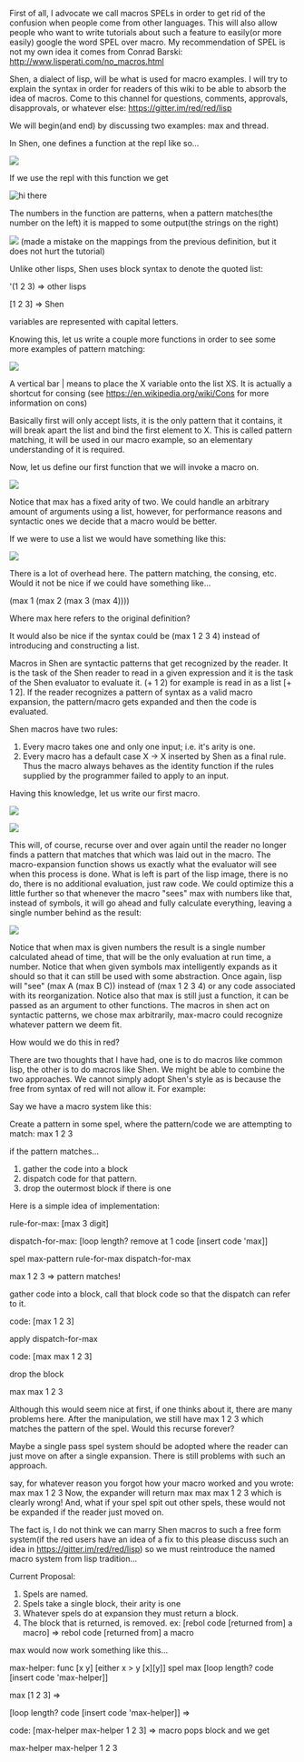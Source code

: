 First of all, I advocate we call macros SPELs in order to get rid of the confusion when people come from other languages.  This will also allow people who want to write tutorials about such a feature to easily(or more easily) google the word SPEL over macro.  My recommendation of SPEL is not my own idea it comes from Conrad Barski: http://www.lisperati.com/no_macros.html

Shen, a dialect of lisp, will be what is used for macro examples.  I will try to explain the syntax in order for readers of this wiki to be able to absorb the idea of macros.  Come to this channel for questions, comments, approvals, disapprovals, or whatever else: https://gitter.im/red/red/lisp

We will begin(and end) by discussing two examples: max and thread.

In Shen, one defines a function at the repl like so...

![](http://ibin.co/2SfWYyyjHw9W)

If we use the repl with this function we get 

![hi there](http://ibin.co/2SfUr8mOpatn)

The numbers in the function are patterns, when a pattern matches(the number on the left) it is mapped to some output(the strings on the right)

![](http://ibin.co/2SfX7KJ0XIly) (made a mistake on the mappings from the previous definition, but it does not hurt the tutorial)

Unlike other lisps, Shen uses block syntax to denote the quoted list:

'(1 2 3) => other lisps

[1 2 3] => Shen

variables are represented with capital letters.

Knowing this, let us write a couple more functions in order to see some more examples of pattern matching:

![](http://ibin.co/2SfrW7c8ud6z)

A vertical bar | means to place the X variable onto the list XS.  It is actually a shortcut for consing (see https://en.wikipedia.org/wiki/Cons for more information on cons)

Basically first will only accept lists, it is the only pattern that it contains, it will break apart the list and bind the first element to X.  This is called pattern matching, it will be used in our macro example, so an elementary understanding of it is required.

Now, let us define our first function that we will invoke a macro on.  

![](http://ibin.co/2ShhumMuvHL7)

Notice that max has a fixed arity of two.  We could handle an arbitrary amount of arguments using a list, however, for performance reasons and syntactic ones we decide that a macro would be better.

If we were to use a list we would have something like this:

![](http://ibin.co/2Shlp3nrSkjj)

There is a lot of overhead here.  The pattern matching, the consing, etc.  Would it not be nice if we could have something like...

(max 1 (max 2 (max 3 (max 4))))

Where max here refers to the original definition?

It would also be nice if the syntax could be (max 1 2 3 4) instead of introducing and constructing a list.

Macros in Shen are syntactic patterns that get recognized by the reader. It is the task of the Shen reader to read in a given expression and it is the task of the Shen evaluator to evaluate it.  (+ 1 2) for example is read in as a list      [+ 1 2]. If the reader recognizes a pattern of syntax as a valid macro expansion, the pattern/macro gets expanded and then the code is evaluated.

Shen macros have two rules:

1.  Every macro takes one and only one input; i.e. it's arity is one.
2.  Every macro has a default case X -> X inserted by Shen as a final rule. Thus the macro always behaves as the identity function if the rules supplied by the programmer failed to apply to an input.

Having this knowledge, let us write our first macro.

![](http://ibin.co/2Sm7GuYrTggO)

![](http://ibin.co/2SmAUjNCulKY)

This will, of course, recurse over and over again until the reader no longer finds a pattern that matches that which was laid out in the macro.  The macro-expansion function shows us exactly what the evaluator will see when this process is done.  What is left is part of the lisp image, there is no do, there is no additional evaluation, just raw code.  We could optimize this a little further so that whenever the macro "sees" max with numbers like that, instead of symbols, it will go ahead and fully calculate everything, leaving a single number behind as the result:

![](http://ibin.co/2SmJe1z85Cf7)

Notice that when max is given numbers the result is a single number calculated ahead of time, that will be the only evaluation at run time, a number.  Notice that when given symbols max intelligently expands as it should so that it can still be used with some abstraction.  Once again, lisp will "see" (max A (max B C)) instead of (max 1 2 3 4) or any code associated with its reorganization.  Notice also that max is still just a function, it can be passed as an argument to other functions.  The macros in shen act on syntactic patterns, we chose max arbitrarily, max-macro could recognize whatever pattern we deem fit.

How would we do this in red?

There are two thoughts that I have had, one is to do macros like common lisp, the other is to do macros like Shen.  We might be able to combine the two approaches.  We cannot simply adopt Shen's style as is because the free from syntax of red will not allow it.  For example:

Say we have a macro system like this:

Create a pattern in some spel, where the pattern/code we are attempting to match: max 1 2 3

if the pattern matches...

1. gather the code into a block
2. dispatch code for that pattern.
3. drop the outermost block if there is one

Here is a simple idea of implementation:

rule-for-max:   [max 3 digit]

dispatch-for-max: [loop length? remove at 1 code [insert code 'max]] 

spel max-pattern rule-for-max dispatch-for-max

max 1 2 3 => pattern matches!

gather code into a block, call that block code so that the dispatch can refer to it.

code: [max 1 2 3]

apply dispatch-for-max

code: [max max 1 2 3]

drop the block

max max 1 2 3


Although this would seem nice at first, if one thinks about it, there are many problems here.
After the manipulation, we still have max 1 2 3 which matches the pattern of the spel.  Would this recurse forever?  

Maybe a single pass spel system should be adopted where the reader can just move on after a single expansion.  There is still problems with such an approach.

say, for whatever reason you forgot how your macro worked and you wrote: max max 1 2 3
Now, the expander will return max max max 1 2 3 which is clearly wrong!  And, what if your spel spit out other spels, these would not be expanded if the reader just moved on.  

The fact is, I do not think we can marry Shen macros to such a free form system(if the red users have an idea of a fix to this please discuss such an idea in https://gitter.im/red/red/lisp) so we must reintroduce the named macro system from lisp tradition...

Current Proposal:

1. Spels are named.
2. Spels take a single block, their arity is one
3. Whatever spels do at expansion they must return a block.
4. The block that is returned, is removed. ex: [rebol code [returned from] a macro] => rebol code [returned from] a macro

max would now work something like this...

max-helper: func [x y] [either x > y [x][y]]
spel max [loop length? code [insert code 'max-helper]]

max [1 2 3] =>
 
[loop length? code [insert code 'max-helper]] =>

code: [max-helper max-helper 1 2 3] => macro pops block and we get

max-helper max-helper 1 2 3





   

